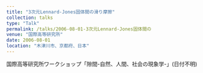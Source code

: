 ```yaml
---
title: "3次元Lennard-Jones固体間の滑り摩擦"
collection: talks
type: "Talk"
permalink: /talks/2006-08-01-3次元Lennard-Jones固体間の
venue: "国際高等研究所"
date: 2006-08-01
location: "木津川市、京都府、日本"
---
```


国際高等研究所ワークショップ「隙間-自然、人間、社会の現象学-」(日付不明)
